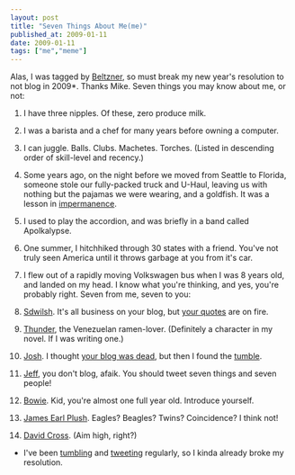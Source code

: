 ```yaml
---
layout: post
title: "Seven Things About Me(me)"
published_at: 2009-01-11
date: 2009-01-11
tags: ["me","meme"]
---
```


Alas, I was tagged by [Beltzner](http://www.beltzner.ca/mike/archives/2009/01/meme-too.html "Cap"), so must break my new year's resolution to not blog in 2009*. Thanks Mike. Seven things you may know about me, or not:

1.  I have three nipples. Of these, zero produce milk.
2.  I was a barista and a chef for many years before owning a computer.
3.  I can juggle. Balls. Clubs. Machetes. Torches. (Listed in descending order of skill-level and recency.)
4.  Some years ago, on the night before we moved from Seattle to Florida, someone stole our fully-packed truck and U-Haul, leaving us with nothing but the pajamas we were wearing, and a goldfish. It was a lesson in [impermanence](http://en.wikipedia.org/wiki/Impermanence).
5.  I used to play the accordion, and was briefly in a band called Apolkalypse.
6.  One summer, I hitchhiked through 30 states with a friend. You've not truly seen America until it throws garbage at you from it's car.
7.  I flew out of a rapidly moving Volkswagen bus when I was 8 years old, and landed on my head. I know what you're thinking, and yes, you're probably right.
Seven from me, seven to you:

1.  [Sdwilsh](http://shawnwilsher.com/). It's all business on your blog, but [your quotes](http://quotes.burntelectrons.org/search?query=tag%3Asdwilsh&start=10) are on fire.
2.  [Thunder](http://blog.sandmill.org/), the Venezuelan ramen-lover. (Definitely a character in my novel. If I was writing one.)
3.  [Josh](http://twitter.com/joshayala). I thought [your blog was dead](http://www.badempire.com/), but then I found the [tumble](http://josh.badempire.com/).
4.  [Jeff](http://twitter.com/jvh), you don't blog, afaik. You should tweet seven things and seven people!
5.  [Bowie](http://bowiesdive.blogspot.com/). Kid, you're almost one full year old. Introduce yourself.
6.  [James Earl Plush](http://www.litfuel.net/plush/). Eagles? Beagles? Twins? Coincidence? I think not!
7.  [David Cross](http://www.bobanddavid.com/david.html). (Aim high, right?)
* I've been [tumbling](http://dietrich.tumblr.com/) and [tweeting](http://twitter.com/dietrich) regularly, so I kinda already broke my resolution.